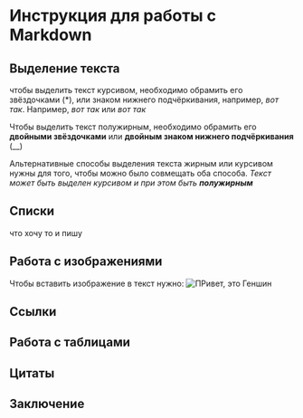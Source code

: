 # Инструкция для работы с Markdown

## Выделение текста

чтобы выделить текст курсивом, необходимо обрамить его звёздочками (*), или знаком нижнего подчёркивания, например, _вот так_. Например, *вот так* или _вот так_

Чтобы выделить текст полужирным, необходимо обрамить его **двойными звёздочками** или __двойным знаком нижнего подчёркивания__ (__)

Альтернативные способы выделения текста жирным или курсивом нужны для того, чтобы можно было совмещать оба способа. _Текст может быть выделен курсивом и при этом быть **полужирным**_



## Списки

что хочу то и пишу

## Работа с изображениями

Чтобы вставить изображение в текст нужно: ![ПРивет, это Геншин](фишль.jpg)
## Ссылки

## Работа с таблицами

## Цитаты

## Заключение